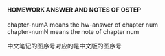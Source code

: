 #### HOMEWORK ANSWER AND NOTES OF OSTEP

chapter-numA means the hw-answer of chapter num  
chapter-numN means the note of chapter num

中文笔记的图序号对应的是中文版的图序号